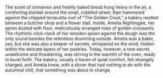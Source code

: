 The scent of cinnamon and freshly baked bread hung heavy in the air, a comforting blanket around the small, cobbled street.  Rain hammered against the chipped terracotta roof of "The Golden Crust," a bakery nestled between a butcher shop and a flower stall.  Inside, Amelia Nightingale, her apron dusted with flour, meticulously arranged rows of golden croissants.  The rhythmic click-clack of her wooden spoon against the dough was the only sound besides the relentless drumming outside. Amelia was a baker, yes, but she was also a keeper of secrets, whispered on the wind, hidden within the delicate layers of her pastries.  Today, however, a new secret, unwelcome and threatening, was stirring in the warmth of the oven, ready to burst forth.  The bakery, usually a haven of quiet comfort, felt strangely charged, and Amelia knew, with a shiver that had nothing to do with the autumnal chill, that something was about to change.
